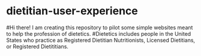 # dietitian-user-experience
#Hi there! I am creating this repository to pilot some simple websites meant to help the profession of dietetics. 
#Dietetics includes people in the United States who practice as Registered Dietitian Nutritionists, Licensed Dietitians, or Registered Dietititians.
